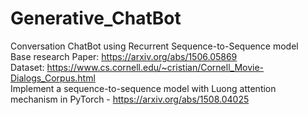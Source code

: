 # Generative_ChatBot
Conversation ChatBot using Recurrent Sequence-to-Sequence model <br />
Base research Paper: https://arxiv.org/abs/1506.05869 <br />
Dataset: https://www.cs.cornell.edu/~cristian/Cornell_Movie-Dialogs_Corpus.html <br />
Implement a sequence-to-sequence model with Luong attention mechanism in PyTorch - https://arxiv.org/abs/1508.04025 <br />
